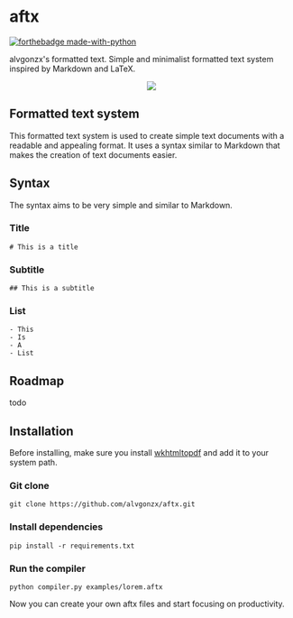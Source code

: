 # aftx

[![forthebadge made-with-python](http://ForTheBadge.com/images/badges/made-with-python.svg)](https://www.python.org/)

alvgonzx's formatted text. Simple and minimalist formatted text system inspired by Markdown and LaTeX.

<p align="center">
  <img src="https://github.com/alvgonzx/aftx/assets/77798268/ec0f4303-bac5-4b61-ba4e-99208489eac0https://github.com/alvgonzx/aftx/assets/77798268/ec0f4303-bac5-4b61-ba4e-99208489eac0" />
</p>

## Formatted text system

This formatted text system is used to create simple text documents with a readable and appealing format. It uses a syntax similar to Markdown that makes the creation of text documents easier.

## Syntax

The syntax aims to be very simple and similar to Markdown.

### Title

```
# This is a title
```

### Subtitle

```
## This is a subtitle
```

### List

```
- This
- Is
- A
- List
```

## Roadmap

todo

## Installation

Before installing, make sure you install [wkhtmltopdf](https://wkhtmltopdf.org/downloads.html) and add it to your system path.

### Git clone

```
git clone https://github.com/alvgonzx/aftx.git
```

### Install dependencies

```
pip install -r requirements.txt
```

### Run the compiler
```
python compiler.py examples/lorem.aftx
```
Now you can create your own aftx files and start focusing on productivity.
